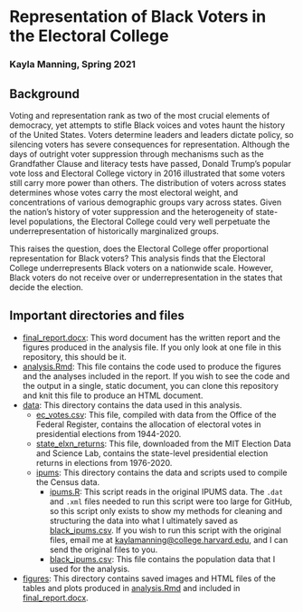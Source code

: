 # Representation of Black Voters in the Electoral College
### Kayla Manning, Spring 2021

## Background

Voting and representation rank as two of the most crucial elements of democracy, yet attempts to stifle Black voices and votes haunt the history of the United States. Voters determine leaders and leaders dictate policy, so silencing voters has severe consequences for representation. Although the days of outright voter suppression through mechanisms such as the Grandfather Clause and literacy tests have passed, Donald Trump’s popular vote loss and Electoral College victory in 2016 illustrated that some voters still carry more power than others. The distribution of voters across states determines whose votes carry the most electoral weight, and concentrations of various demographic groups vary across states. Given the nation’s history of voter suppression and the heterogeneity of state-level populations, the Electoral College could very well perpetuate the underrepresentation of historically marginalized groups. 

This raises the question, does the Electoral College offer proportional representation for Black voters? This analysis finds that the Electoral College underrepresents Black voters on a nationwide scale. However, Black voters do not receive over or underrepresentation in the states that decide the election.

## Important directories and files

- [final_report.docx](final_report.docx): This word document has the written report and the figures produced in the analysis file. If you only look at one file in this repository, this should be it.
- [analysis.Rmd](analysis.Rmd): This file contains the code used to produce the figures and the analyses included in the report. If you wish to see the code and the output in a single, static document, you can clone this repository and knit this file to produce an HTML document.
- [data](data): This directory contains the data used in this analysis.
  + [ec_votes.csv](data/ec_votes.csv): This file, compiled with data from the Office of the Federal Register, contains the allocation of electoral votes in presidential elections from 1944-2020.
  + [state_elxn_returns](data/state_elxn_returns.csv): This file, downloaded from the MIT Election Data and Science Lab, contains the state-level presidential election returns in elections from 1976-2020. 
  + [ipums](data/ipums): This directory contains the data and scripts used to compile the Census data.
    - [ipums.R](data/ipums/ipums.R): This script reads in the original IPUMS data. The `.dat` and `.xml` files needed to run this script were too large for GitHub, so this script only exists to show my methods for cleaning and structuring the data into what I ultimately saved as [black_ipums.csv](data/black_ipums.csv). If you wish to run this script with the original files, email me at [kaylamanning@college.harvard.edu](kaylamanning@college.harvard.edu), and I can send the original files to you.
    - [black_ipums.csv](data/black_ipums.csv): This file contains the population data that I used for the analysis.
- [figures](figures): This directory contains saved images and HTML files of the tables and plots produced in [analysis.Rmd](analysis.Rmd) and included in [final_report.docx](final_report.docx).
